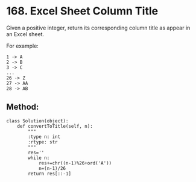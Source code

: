 # 168. Excel Sheet Column Title

Given a positive integer, return its corresponding column title as appear in an Excel sheet.

For example:

    1 -> A
    2 -> B
    3 -> C
    ...
    26 -> Z
    27 -> AA
    28 -> AB
    
## Method:

    class Solution(object):
        def convertToTitle(self, n):
            """
            :type n: int
            :rtype: str
            """
            res=''
            while n:
                res+=chr((n-1)%26+ord('A'))
                n=(n-1)/26
            return res[::-1]